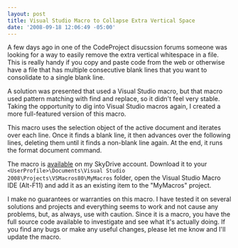 ```yaml
---
layout: post
title: Visual Studio Macro to Collapse Extra Vertical Space
date: '2008-09-18 12:06:49 -05:00'
---
```


A few days ago in one of the CodeProject disucssion forums someone was looking for a way to easily remove the extra vertical whitespace in a file. This is really handy if you copy and paste code from the web or otherwise have a file that has multiple consecutive blank lines that you want to consolidate to a single blank line.

A solution was presented that used a Visual Studio macro, but that macro used pattern matching with find and replace, so it didn't feel very stable. Taking the opportunity to dig into Visual Studio macros again, I created a more full-featured version of this macro.

This macro uses the selection object of the active document and iterates over each line. Once it finds a blank line, it then advances over the following lines, deleting them until it finds a non-blank line again. At the end, it runs the format document command.

The macro is [available](http://cid-93d618d639ec9651.skydrive.live.com/self.aspx/Public/Visual%20Studio%202008%20Macros/FormattingUtilities.vb) on my SkyDrive account. Download it to your `<UserProfile>\Documents\Visual Studio 2008\Projects\VSMacros80\MyMacros` folder, open the Visual Studio Macro IDE (Alt-F11) and add it as an existing item to the "MyMacros" project.

I make no guarantees or warranties on this macro. I have tested it on several solutions and projects and everything seems to work and not cause any problems, but, as always, use with caution. Since it is a macro, you have the full source code available to investigate and see what it's actually doing. If you find any bugs or make any useful changes, please let me know and I'll update the macro.
